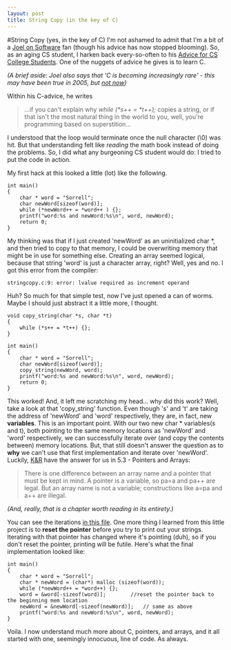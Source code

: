 ```yaml
---
layout: post
title: String Copy (in the key of C)
---
```

#String Copy (yes, in the key of C)
I'm not ashamed to admit that I'm a bit of a [Joel on Software](http://www.joelonsoftware.com/) fan (though his advice has now stopped blooming).  So, as an aging CS student, I harken back every-so-often to his [Advice for CS College Students](http://www.joelonsoftware.com/articles/CollegeAdvice.html).  One of the nuggets of advice he gives is to learn C.  

*(A brief aside:  Joel also says that 'C is becoming increasingly rare' - this may have been true in 2005, but [not now](http://redmonk.com/sogrady/2011/04/04/changes-programming-languages/))*

Within his C-advice, he writes 
>...if you can't explain why *while (\*s++ = \*t++);* copies a string, or if that isn't the most natural thing in the world to you, well, you're programming based on superstition...

I understood that the loop would terminate once the null character (\0) was hit.  But that understanding felt like *reading* the math book instead of doing the problems.  So, I did what any burgeoning CS student would do:  I tried to put the code in action.

My first hack at this looked a little (lot) like the following.

    int main()
    {
    	char * word = "Sorrell";
    	char newWord[sizeof(word)];
    	while (*newWord++ = *word++ ) {};
    	printf("word:%s and newWord:%s\n", word, newWord);
    	return 0;
    }
    
My thinking was that if I just created 'newWord' as an uninitialized char *, and then tried to copy to that memory, I could be overwriting memory that might be in use for something else.  Creating an array seemed logical, because that string 'word' is just a character array, right?  Well, yes and no. I got this error from the compiler:

    stringcopy.c:9: error: lvalue required as increment operand
    
Huh?  So much for that simple test, now I've just opened a can of worms.  Maybe I should just abstract it a little more, I thought.

    void copy_string(char *s, char *t)
    {
    	while (*s++ = *t++) {};
    }

    int main()
    {
    	char * word = "Sorrell";
    	char newWord[sizeof(word)];
    	copy_string(newWord, word);
    	printf("word:%s and newWord:%s\n", word, newWord);
    	return 0;
    }
    
This worked! And, it left me scratching my head... why did this work?  Well, take a look at that 'copy_string' function.  Even though 's' and 't' are taking the address of 'newWord' and 'word' respectively, they are, in fact, new **variables**.  This is an important point.  With our two new char * variables(s and t), both pointing to the same memory locations as 'newWord' and 'word' respectively, we can successfully iterate over (and copy the contents between) memory locations.  But, that still doesn't answer the question as to **why** we can't use that first implementation and iterate over 'newWord'.  Luckily, [K&R](http://en.wikipedia.org/wiki/The_C_Programming_Language) have the answer for us in 5.3 - Pointers and Arrays:

>There is one difference between an array name and a pointer that must be kept in mind. A pointer is a variable, so pa=a and pa++ are legal. But an array name is not a variable; constructions like a=pa and a++ are illegal.

*(And, really, that is a chapter worth reading in its entirety.)* 

You can see the iterations [in this file](https://github.com/sorrell/Miscellaneous/blob/master/C/stringcopy.c).  One more thing I learned from this little project is to **reset the pointer** before you try to print out your strings.  Iterating with that pointer has changed where it's pointing (duh), so if you don't reset the pointer, printing will be futile.  Here's what the final implementation looked like:

    int main()
    {
    	char * word = "Sorrell";
    	char * newWord = (char*) malloc (sizeof(word));
    	while (*newWord++ = *word++) {};
    	word = &word[-sizeof(word)];		//reset the pointer back to the beginning mem location
    	newWord = &newWord[-sizeof(newWord)];	// same as above
    	printf("word:%s and newWord:%s\n", word, newWord);
    }
    
Voila.  I now understand much more about C, pointers, and arrays, and it all started with one, seemingly innocuous, line of code.  As always.
 
 
